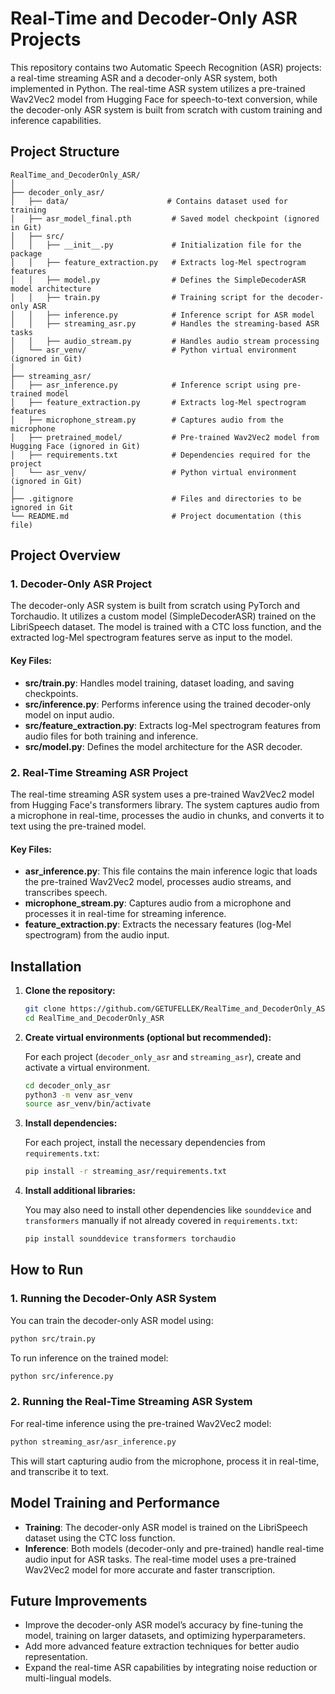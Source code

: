 

# Real-Time and Decoder-Only ASR Projects

This repository contains two Automatic Speech Recognition (ASR) projects: a real-time streaming ASR and a decoder-only ASR system, both implemented in Python. The real-time ASR system utilizes a pre-trained Wav2Vec2 model from Hugging Face for speech-to-text conversion, while the decoder-only ASR system is built from scratch with custom training and inference capabilities.

## Project Structure

```
RealTime_and_DecoderOnly_ASR/
│
├── decoder_only_asr/
│   ├── data/                      # Contains dataset used for training
│   ├── asr_model_final.pth         # Saved model checkpoint (ignored in Git)
│   ├── src/
│   │   ├── __init__.py             # Initialization file for the package
│   │   ├── feature_extraction.py   # Extracts log-Mel spectrogram features
│   │   ├── model.py                # Defines the SimpleDecoderASR model architecture
│   │   ├── train.py                # Training script for the decoder-only ASR
│   │   ├── inference.py            # Inference script for ASR model
│   │   ├── streaming_asr.py        # Handles the streaming-based ASR tasks
│   │   ├── audio_stream.py         # Handles audio stream processing
│   └── asr_venv/                   # Python virtual environment (ignored in Git)
│
├── streaming_asr/
│   ├── asr_inference.py            # Inference script using pre-trained model
│   ├── feature_extraction.py       # Extracts log-Mel spectrogram features
│   ├── microphone_stream.py        # Captures audio from the microphone
│   ├── pretrained_model/           # Pre-trained Wav2Vec2 model from Hugging Face (ignored in Git)
│   ├── requirements.txt            # Dependencies required for the project
│   └── asr_venv/                   # Python virtual environment (ignored in Git)
│
├── .gitignore                      # Files and directories to be ignored in Git
└── README.md                       # Project documentation (this file)
```

## Project Overview

### 1. Decoder-Only ASR Project

The decoder-only ASR system is built from scratch using PyTorch and Torchaudio. It utilizes a custom model (SimpleDecoderASR) trained on the LibriSpeech dataset. The model is trained with a CTC loss function, and the extracted log-Mel spectrogram features serve as input to the model. 

#### Key Files:
- **src/train.py**: Handles model training, dataset loading, and saving checkpoints.
- **src/inference.py**: Performs inference using the trained decoder-only model on input audio.
- **src/feature_extraction.py**: Extracts log-Mel spectrogram features from audio files for both training and inference.
- **src/model.py**: Defines the model architecture for the ASR decoder.

### 2. Real-Time Streaming ASR Project

The real-time streaming ASR system uses a pre-trained Wav2Vec2 model from Hugging Face's transformers library. The system captures audio from a microphone in real-time, processes the audio in chunks, and converts it to text using the pre-trained model.

#### Key Files:
- **asr_inference.py**: This file contains the main inference logic that loads the pre-trained Wav2Vec2 model, processes audio streams, and transcribes speech.
- **microphone_stream.py**: Captures audio from a microphone and processes it in real-time for streaming inference.
- **feature_extraction.py**: Extracts the necessary features (log-Mel spectrogram) from the audio input.

## Installation

1. **Clone the repository:**

   ```bash
   git clone https://github.com/GETUFELLEK/RealTime_and_DecoderOnly_ASR.git
   cd RealTime_and_DecoderOnly_ASR
   ```

2. **Create virtual environments (optional but recommended):**

   For each project (`decoder_only_asr` and `streaming_asr`), create and activate a virtual environment.

   ```bash
   cd decoder_only_asr
   python3 -m venv asr_venv
   source asr_venv/bin/activate
   ```

3. **Install dependencies:**

   For each project, install the necessary dependencies from `requirements.txt`:

   ```bash
   pip install -r streaming_asr/requirements.txt
   ```

4. **Install additional libraries:**

   You may also need to install other dependencies like `sounddevice` and `transformers` manually if not already covered in `requirements.txt`:

   ```bash
   pip install sounddevice transformers torchaudio
   ```

## How to Run

### 1. Running the Decoder-Only ASR System

You can train the decoder-only ASR model using:

```bash
python src/train.py
```

To run inference on the trained model:

```bash
python src/inference.py
```

### 2. Running the Real-Time Streaming ASR System

For real-time inference using the pre-trained Wav2Vec2 model:

```bash
python streaming_asr/asr_inference.py
```

This will start capturing audio from the microphone, process it in real-time, and transcribe it to text.

## Model Training and Performance

- **Training**: The decoder-only ASR model is trained on the LibriSpeech dataset using the CTC loss function.
- **Inference**: Both models (decoder-only and pre-trained) handle real-time audio input for ASR tasks. The real-time model uses a pre-trained Wav2Vec2 model for more accurate and faster transcription.
  
## Future Improvements

- Improve the decoder-only ASR model’s accuracy by fine-tuning the model, training on larger datasets, and optimizing hyperparameters.
- Add more advanced feature extraction techniques for better audio representation.
- Expand the real-time ASR capabilities by integrating noise reduction or multi-lingual models.
